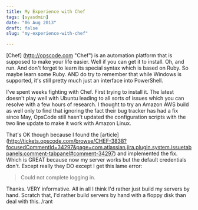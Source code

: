 ```yaml
---
title: My Experience with Chef
tags: [syasdmin]
date: "06 Aug 2013"
draft: false
slug: "my-experience-with-chef"

---
```


[Chef] (http://opscode.com "Chef") is an automation platform that is supposed to make your life easier. Well if you can get it to install. Oh, and run. And don't forget to learn its special syntax which is based on Ruby. So maybe learn some Ruby. AND do try to remember that while Windows is supported, it's still pretty much just an interface into PowerShell.

I've spent weeks fighting with Chef. First trying to install it. The latest doesn't play well with Ubuntu leading to all sorts of issues which you can resolve with a few hours of research. I thought to try an Amazon AWS build as well only to find that ignoring the fact their bug tracker has had a fix since May, OpsCode still hasn't updated the configuration scripts with the two line update to make it work with Amazon Linux.

That's OK though because I found the [article] (http://tickets.opscode.com/browse/CHEF-3838?focusedCommentId=34297&page=com.atlassian.jira.plugin.system.issuetabpanels:comment-tabpanel#comment-34297) and implemented the fix. Which is GREAT because now my server works but the default credentials don't. Except really they DO except I get this lame error:
>  Could not complete logging in.

Thanks. VERY informative. All in all I think I'd rather just build my servers by hand. Scratch that, I'd rather build servers by hand with a floppy disk than deal with this. /rant

